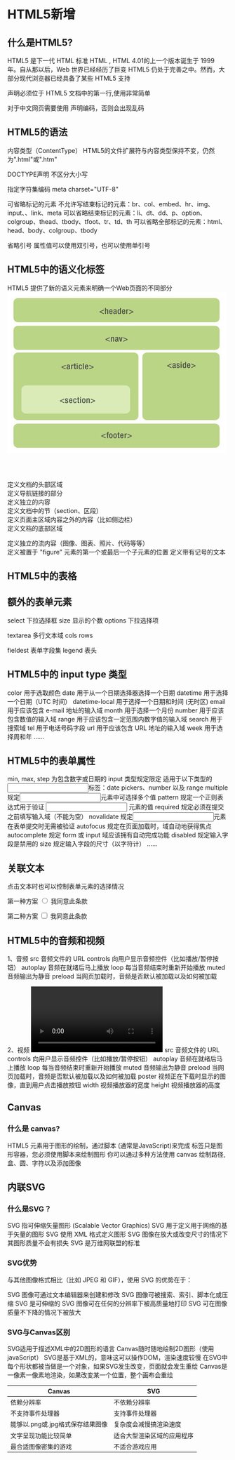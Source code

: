 # HTML5新增

## 什么是HTML5?

 HTML5 是下一代 HTML 标准
 HTML , HTML 4.01的上一个版本诞生于 1999 年。自从那以后，Web 世界已经经历了巨变
 HTML5 仍处于完善之中。然而，大部分现代浏览器已经具备了某些 HTML5 支持

 <!doctype> 声明必须位于 HTML5 文档中的第一行,使用非常简单
 对于中文网页需要使用 <meta charset="utf-8"> 声明编码，否则会出现乱码

## HTML5的语法

 内容类型（ContentType）
  HTML5的文件扩展符与内容类型保持不变，仍然为".html"或".htm"

 DOCTYPE声明
  不区分大小写

 指定字符集编码
  meta charset="UTF-8"

 可省略标记的元素
  不允许写结束标记的元素：br、col、embed、hr、img、input、、link、meta
  可以省略结束标记的元素：li、dt、dd、p、option、colgroup、thead、tbody、tfoot、tr、td、th
  可以省略全部标记的元素：html、head、body、colgroup、tbody

 省略引号
  属性值可以使用双引号，也可以使用单引号

## HTML5中的语义化标签

 HTML5 提供了新的语义元素来明确一个Web页面的不同部分
![Html5-layout](images/Html5-layout.jpg)
 <header></header>   定义文档的头部区域
 <nav></nav>     定义导航链接的部分
 <article></article>   定义独立的内容
 <section></section>   定义文档中的节（section、区段）
 <aside></aside>    定义页面主区域内容之外的内容（比如侧边栏）
 <footer></footer>   定义文档的底部区域
 <figure></figure>   定义独立的流内容（图像、图表、照片、代码等等）
 <figcaption></figcaption> 定义被置于 "figure" 元素的第一个或最后一个子元素的位置
 <mark></mark>    定义带有记号的文本

## HTML5中的表格



## 额外的表单元素

 select   下拉选择框
   size 显示的个数
  options     下拉选择项

 textarea  多行文本域
   cols
   rows

 fieldest   表单字段集
  	legend  表头

## HTML5中的 input  type 类型

 color   用于选取颜色
 date   用于从一个日期选择器选择一个日期
 datetime  用于选择一个日期（UTC 时间）
 datetime-local 用于选择一个日期和时间 (无时区)
 email   用于应该包含 e-mail 地址的输入域
 month   用于选择一个月份
 number   用于应该包含数值的输入域
 range   用于应该包含一定范围内数字值的输入域
 search   用于搜索域
 tel    用于电话号码字段
 url    用于应该包含 URL 地址的输入域
 week   用于选择周和年
 ......

## HTML5中的表单属性

 min, max, step  为包含数字或日期的 input 类型规定限定
     适用于以下类型的<input>标签：date pickers、number 以及 range
 multiple  规定<input>元素中可选择多个值
 pattern   规定一个正则表达式用于验证 <input> 元素的值
 required   规定必须在提交之前填写输入域（不能为空）
 novalidate  规定<input>元素在表单提交时无需被验证
 autofocus 规定在页面加载时，域自动地获得焦点
 autocomplete 规定 form 或 input 域应该拥有自动完成功能
 disabled   规定输入字段是禁用的
 size    规定输入字段的尺寸（以字符计）
 ......

## 关联文本

 点击文本时也可以控制表单元素的选择情况

 第一种方案
  <label>
   <input type="radio" name="agree" value="agree" />
   我同意此条款
  </label>

 第二种方案
  <input type="checkbox" name="agree" value="agree" id="box" />
  <label for="box">我同意此条款</label>

## HTML5中的音频和视频

 1、音频 <audio></audio>
  src   音频文件的 URL
  controls 向用户显示音频控件（比如播放/暂停按钮）
  autoplay 音频在就绪后马上播放
  loop  每当音频结束时重新开始播放
  muted  音频输出为静音
  preload  当网页加载时，音频是否默认被加载以及如何被加载

 2、视频 <video></video>
  src   音频文件的 URL
  controls 向用户显示音频控件（比如播放/暂停按钮）
  autoplay 音频在就绪后马上播放
  loop  每当音频结束时重新开始播放
  muted  音频输出为静音
  preload  当网页加载时，音频是否默认被加载以及如何被加载
  poster  视频正在下载时显示的图像，直到用户点击播放按钮
  width  视频播放器的宽度
  height  视频播放器的高度

## Canvas

### 什么是 canvas?

 HTML5 <canvas> 元素用于图形的绘制，通过脚本 (通常是JavaScript)来完成
 <canvas> 标签只是图形容器，您必须使用脚本来绘制图形
 你可以通过多种方法使用 canvas 绘制路径,盒、圆、字符以及添加图像

## 内联SVG

### 什么是SVG？

 SVG 指可伸缩矢量图形 (Scalable Vector Graphics)
 SVG 用于定义用于网络的基于矢量的图形
 SVG 使用 XML 格式定义图形
 SVG 图像在放大或改变尺寸的情况下其图形质量不会有损失
 SVG 是万维网联盟的标准

### SVG优势

 与其他图像格式相比（比如 JPEG 和 GIF），使用 SVG 的优势在于：

 SVG 图像可通过文本编辑器来创建和修改
 SVG 图像可被搜索、索引、脚本化或压缩
 SVG 是可伸缩的
 SVG 图像可在任何的分辨率下被高质量地打印
 SVG 可在图像质量不下降的情况下被放大

### SVG与Canvas区别

 SVG适用于描述XML中的2D图形的语言
 Canvas随时随地绘制2D图形（使用javaScript）
 SVG是基于XML的，意味这可以操作DOM，渲染速度较慢
 在SVG中每个形状都被当做是一个对象，如果SVG发生改变，页面就会发生重绘
 Canvas是一像素一像素地渲染，如果改变某一个位置，整个画布会重绘

| Canvas                           | SVG                        |
| -------------------------------- | -------------------------- |
| 依赖分辨率                       | 不依赖分辨率               |
| 不支持事件处理器                 | 支持事件处理器             |
| 能够以.png或.jpg格式保存结果图像 | 复杂度会减慢搞渲染速度     |
| 文字呈现功能比较简单             | 适合大型渲染区域的应用程序 |
| 最合适图像密集的游戏             | 不适合游戏应用             |
